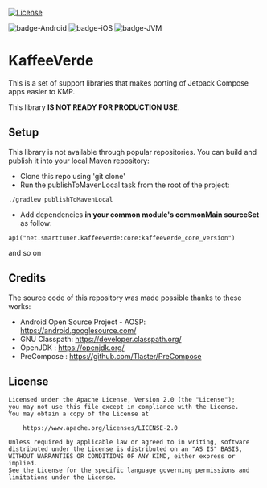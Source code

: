 [![License](https://img.shields.io/badge/License-Apache%202.0-blue.svg)](http://www.apache.org/licenses/LICENSE-2.0)

![badge-Android](https://img.shields.io/badge/Platform-Android-brightgreen)
![badge-iOS](https://img.shields.io/badge/Platform-iOS-lightgray)
![badge-JVM](https://img.shields.io/badge/Platform-JVM-orange)

# KaffeeVerde

This is a set of support libraries that makes porting of Jetpack Compose apps easier to KMP.

This library **IS NOT READY FOR PRODUCTION USE**.

## Setup

This library is not available through popular repositories. You can build and publish it into your local Maven repository:
- Clone this repo using 'git clone'
- Run the publishToMavenLocal task from the root of the project:
```
./gradlew publishToMavenLocal
```
- Add dependencies **in your common module's commonMain sourceSet** as follow:
```
api("net.smarttuner.kaffeeverde:core:kaffeeverde_core_version")
```
and so on

## Credits

The source code of this repository was made possible thanks to these works:
- Android Open Source Project - AOSP: https://android.googlesource.com/
- GNU Classpath: https://developer.classpath.org/
- OpenJDK : https://openjdk.org/
- PreCompose : https://github.com/Tlaster/PreCompose

## License

``` 
Licensed under the Apache License, Version 2.0 (the "License");
you may not use this file except in compliance with the License.
You may obtain a copy of the License at

    https://www.apache.org/licenses/LICENSE-2.0

Unless required by applicable law or agreed to in writing, software
distributed under the License is distributed on an "AS IS" BASIS,
WITHOUT WARRANTIES OR CONDITIONS OF ANY KIND, either express or implied.
See the License for the specific language governing permissions and
limitations under the License.
```
